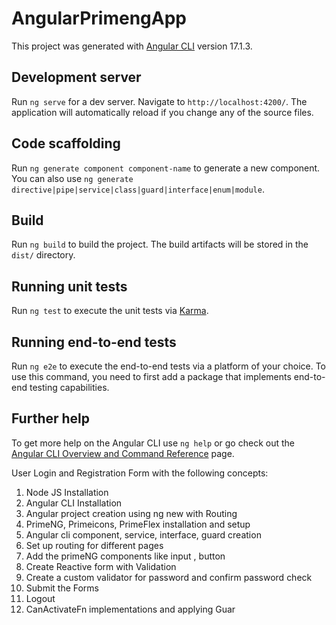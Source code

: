 # AngularPrimengApp

This project was generated with [Angular CLI](https://github.com/angular/angular-cli) version 17.1.3.

## Development server

Run `ng serve` for a dev server. Navigate to `http://localhost:4200/`. The application will automatically reload if you change any of the source files.

## Code scaffolding

Run `ng generate component component-name` to generate a new component. You can also use `ng generate directive|pipe|service|class|guard|interface|enum|module`.

## Build

Run `ng build` to build the project. The build artifacts will be stored in the `dist/` directory.

## Running unit tests

Run `ng test` to execute the unit tests via [Karma](https://karma-runner.github.io).

## Running end-to-end tests

Run `ng e2e` to execute the end-to-end tests via a platform of your choice. To use this command, you need to first add a package that implements end-to-end testing capabilities.

## Further help

To get more help on the Angular CLI use `ng help` or go check out the [Angular CLI Overview and Command Reference](https://angular.io/cli) page.


 User Login and Registration Form with the following concepts:
1. Node JS Installation
2. Angular CLI Installation
3. Angular project creation using ng new with Routing
4. PrimeNG, Primeicons, PrimeFlex installation and setup
5. Angular cli component, service, interface, guard creation
6. Set up routing for different pages
7. Add the primeNG components like input , button
8. Create Reactive form with Validation
9. Create a custom validator for password and confirm password check
10. Submit the Forms
11. Logout
12. CanActivateFn implementations and applying Guar

